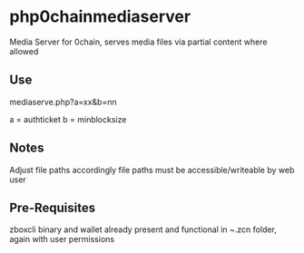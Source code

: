 # php0chainmediaserver
Media Server for 0chain, serves media files via partial content where allowed

## Use
  mediaserve.php?a=xx&b=nn

a = authticket
b = minblocksize

## Notes
  Adjust file paths accordingly
  file paths must be accessible/writeable by web user
  
## Pre-Requisites
  zboxcli binary and wallet already present and functional in ~.zcn folder, again with user permissions
